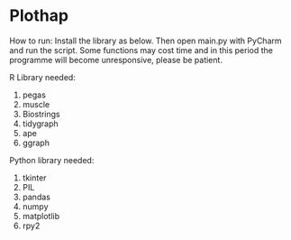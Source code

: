 # Plothap
How to run:
Install the library as below. Then open main.py with PyCharm and run the script.
Some functions may cost time and in this period the programme will become unresponsive, please be patient.

R Library needed:
1. pegas
2. muscle
3. Biostrings
4. tidygraph
5. ape
6. ggraph

Python library needed:
1. tkinter
2. PIL
3. pandas
4. numpy
5. matplotlib
6. rpy2
